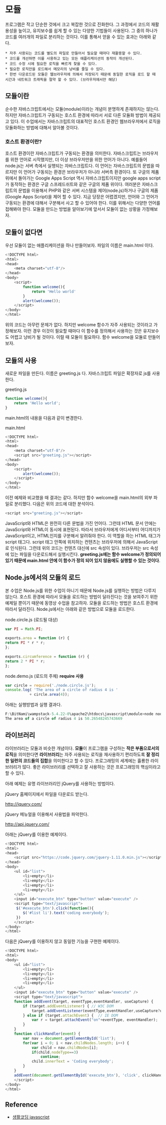 # 모듈

프로그램은 작고 단순한 것에서 크고 복잡한 것으로 진화한다. 그 과정에서 코드의 재활용성을 높이고, 유지보수를 쉽게 할 수 있는 다양한 기법들이 사용된다. 그 중의 하나가 코드를 여러개의 파일로 분리하는 것이다. 이를 통해서 얻을 수 있는 효과는 아래와 같다.

    * 자주 사용되는 코드를 별도의 파일로 만들어서 필요할 때마다 재활용할 수 있다.
    * 코드를 개선하면 이를 사용하고 있는 모든 애플리케이션의 동작이 개선된다.
    * 코드 수정 시에 필요한 로직을 빠르게 찾을 수 있다.
    * 필요한 로직만을 로드해서 메모리의 낭비를 줄일 수 있다.
    * 한번 다운로드된 모듈은 웹브라우저에 의해서 저장되기 때문에 동일한 로직을 로드 할 때 시간과 네트워크 트래픽을 절약 할 수 있다. (브라우저에서만 해당)

## 모듈이란
순수한 자바스크립트에서는 모듈(module)이라는 개념이 분명하게 존재하지는 않는다. 하지만 자바스크립트가 구동되는 호스트 환경에 따라서 서로 다른 모듈화 방법이 제공되고 있다. 이 수업에서는 자바스크립트의 대표적인 호스트 환경인 웹브라우저에서 로직을 모듈화하는 방법에 대해서 알아볼 것이다.

### 호스트 환경이란?

호스트 환경이란 자바스크립트가 구동되는 환경을 의미한다. 자바스크립트는 브라우저를 위한 언어로 시작했지만, 더 이상 브라우저만을 위한 언어가 아니다. 예를들어 node.js는 서버 측에서 실행되는 자바스크립트다. 이 언어는 자바스크립트의 문법을 따르지만 이 언어가 구동되는 환경은 브라우저가 아니라 서버측 환경이다. 또 구글의 제품 위에서 돌아가는 Google Apps Script 역시 자바스크립트이지만 google apps script가 동작하는 환경은 구글 스프레드쉬트와 같은 구글의 제품 위이다. 여러분은 자바스크립트의 문법을 이용해서 PHP와 같은 서버 시스템을 제어(node.js)하거나 구글의 제품(Google Apps Script)을 제어 할 수 있다. 지금 당장은 어렵겠지만, 언어와 그 언어가 구동되는 환경에 대해서 구분해서 사고 할 수 있어야 한다. 이를 위해서는 다양한 언어를 접해봐야 한다.
모듈을 만드는 방법을 알아보기에 앞서서 모듈이 없는 상황을 가정해보자.

## 모듈이 없다면
우선 모듈이 없는 애플리케이션을 하나 만들어보자. 파일의 이름은 main.html 이다.

```js
<!DOCTYPE html>
<html>
<head>
    <meta charset="utf-8"/>
</head>
<body>
    <script>
        function welcome(){
            return 'Hello world'
        }
        alert(welcome());
    </script>
</body>
</html>
```
위의 코드는 아무런 문제가 없다. 하지만 welcome 함수가 자주 사용되는 것이라고 가정해보자. 이런 경우 이것이 필요할 때마다 이 함수를 정의해서 사용하는 것은 유지보수도 어렵고 낭비가 될 것이다. 이럴 때 모듈이 필요하다. 함수 welcome을 모듈로 만들어보자.

## 모듈의 사용
새로운 파일을 만든다. 이름은 greeting.js 다. 자바스크립트 파일은 확장자로 js를 사용한다.

greeting.js
```js
function welcome(){
    return 'Hello world';
}
```
main.html의 내용을 다음과 같이 변경한다.

main.html
```js
<!DOCTYPE html>
<html>
<head>
    <meta charset="utf-8"/>
    <script src="greeting.js"></script>
</head>
<body>
    <script>
        alert(welcome());
    </script>
</body>
</html>
```
이전 예제와 비교했을 때 결과는 같다. 하지만 함수 welcome을 main.html의 외부 파일로 분리했다. 다음은 위의 코드에 대한 분석이다.
```js
<script src="greeting.js"></script>
```

JavaScript와 HTML은 완전히 다른 문법을 가진 언어다. 그런데 HTML 문서 안에는 JavaScript와 HTML이 동시에 표현된다. 따라서 브라우저에게 어디서부터 어디까지가 JavaScript이고, HTML인지를 구분해서 알려줘야 한다. 이 역할을 하는 HTML 태그가 script 태그다. script 태그 안쪽에 위치하는 컨텐츠는 브라우저에 의해서 JavaScript로 인식된다. 그런데 위의 코드는 컨텐츠 대신에 src 속성이 있다. 브라우저는 src 속성에 있는 파일을 다운로드해서 실행시킨다. **greeting.js에는 함수 welcome가 정의되어 있기 때문에 main.html 안에 이 함수가 정의 되어 있지 않음에도 실행할 수 있는 것이다**.

## Node.js에서의 모듈의 로드
본 수업은 Node.js를 위한 수업이 아니기 때문에 Node.js를 실행하는 방법은 다루지 않는다. 호스트 환경에 따라서 모듈을 로드하는 방법이 달라진다는 것을 보여주기 위한 예제일 뿐이기 때문에 동영상 수업을 참고하자.
모듈을 로드하는 방법은 호스트 환경에 따라서 달라진다. Node.js에서는 아래와 같은 방법으로 모듈을 로드한다.

node.circle.js (로드될 대상)
```js
var PI = Math.PI;
  
exports.area = function (r) {
return PI * r * r;
};
  
exports.circumference = function (r) {
return 2 * PI * r;
};
```
node.demo.js (로드의 주체) **require 사용**
```js
var circle = require('./node.circle.js');
console.log( 'The area of a circle of radius 4 is '
           + circle.area(4));
```
아래는 실행방법과 실행 결과다.
```js
F:\BitNami\wampstack-5.4.22-0\apache2\htdocs\javascript\module>node node.demo.js
The area of a circle of radius 4 is 50.26548245743669
```

## 라이브러리
라이브러리는 모듈과 비슷한 개념이다. **모듈**이 프로그램을 구성하는 **작은 부품으로서의 로직**을 의미한다면 **라이브러리**는 자주 사용되는 로직을 재사용하기 편리하도록 **잘 정리한 일련의 코드들의 집합**을 의미한다고 할 수 있다. 프로그래밍의 세계에는 휼룡한 라이브러리가 많다. 좋은 라이브러리를 선택하고 잘 사용하는 것은 프로그래밍의 핵심이라고 할 수 있다. 

아래 예제는 유명 라이브러리인 jQuery를 사용하는 방법이다. 

jQuery 홈페이지에서 파일을 다운로드 받는다. 

http://jquery.com/

jQuery 메뉴얼을 이용해서 사용법을 파악한다.

http://api.jquery.com/

아래는 jQuery를 이용한 예제이다.

```js
<!DOCTYPE html>
<html>
<head>
    <script src="https://code.jquery.com/jquery-1.11.0.min.js"></script>
</head>
<body>
    <ul id="list">
        <li>empty</li>
        <li>empty</li>
        <li>empty</li>
        <li>empty</li>
    </ul>
    <input id="execute_btn" type="button" value="execute" />
    <script type="text/javascript">
     $('#execute_btn').click(function(){
        $('#list li').text('coding everybody');
     })
    </script>
</body>
</html>
```
다음은 jQuery를 이용하지 않고 동일한 기능을 구현한 예제이다.

```js
<!DOCTYPE html>
<html>
<body>
    <ul id="list">
        <li>empty</li>
        <li>empty</li>
        <li>empty</li>
        <li>empty</li>
    </ul>
    <input id="execute_btn" type="button" value="execute" />
    <script type="text/javascript">
    function addEvent(target, eventType,eventHandler, useCapture) {
        if (target.addEventListener) { // W3C DOM
            target.addEventListener(eventType,eventHandler,useCapture?useCapture:false);
        } else if (target.attachEvent) {  // IE DOM
            var r = target.attachEvent("on"+eventType, eventHandler);
        }
    }
    function clickHandler(event) {
        var nav = document.getElementById('list');
        for(var i = 0; i < nav.childNodes.length; i++) {
            var child = nav.childNodes[i];
            if(child.nodeType==3)
                continue;
            child.innerText = 'Coding everybody';
        }
    }
    addEvent(document.getElementById('execute_btn'), 'click', clickHandler);
    </script>
</body>
</html>
```

## Reference
* [생활코딩 javascript](https://opentutorials.org/course/743/4705)